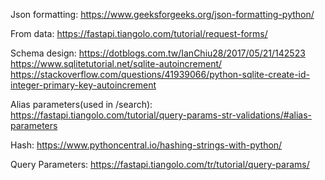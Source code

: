 Json formatting:
https://www.geeksforgeeks.org/json-formatting-python/

From data:
https://fastapi.tiangolo.com/tutorial/request-forms/

Schema design:
https://dotblogs.com.tw/IanChiu28/2017/05/21/142523
https://www.sqlitetutorial.net/sqlite-autoincrement/
https://stackoverflow.com/questions/41939066/python-sqlite-create-id-integer-primary-key-autoincrement

Alias parameters(used in /search):
https://fastapi.tiangolo.com/tutorial/query-params-str-validations/#alias-parameters

Hash:
https://www.pythoncentral.io/hashing-strings-with-python/

Query Parameters:
https://fastapi.tiangolo.com/tr/tutorial/query-params/